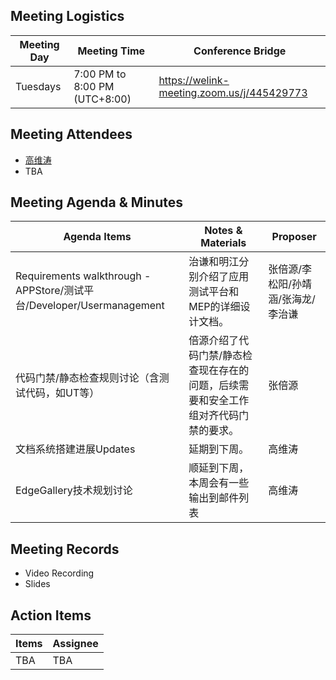 ## Meeting Logistics

| Meeting Day  |  Meeting Time  | Conference Bridge  |
|---|---|---|
| Tuesdays  | 7:00 PM to 8:00 PM (UTC+8:00)   |  https://welink-meeting.zoom.us/j/445429773  |


## Meeting Attendees
- [高维涛](https://gitee.com/Gao_Victor)
- TBA

## Meeting Agenda & Minutes
|  Agenda Items  |  Notes & Materials   |  Proposer |
|---|---|---|
|  Requirements walkthrough - APPStore/测试平台/Developer/Usermanagement  |  治谦和明江分别介绍了应用测试平台和MEP的详细设计文档。   | 张倍源/李松阳/孙靖涵/张海龙/李治谦 |
|  代码门禁/静态检查规则讨论（含测试代码，如UT等）   |  倍源介绍了代码门禁/静态检查现在存在的问题，后续需要和安全工作组对齐代码门禁的要求。  | 张倍源 |
|  文档系统搭建进展Updates   |  延期到下周。  | 高维涛 |
|  EdgeGallery技术规划讨论   |  顺延到下周，本周会有一些输出到邮件列表   | 高维涛 |


## Meeting Records
- Video Recording
- Slides


## Action Items
|  Items | Assignee   |
|---|---|
| TBA  | TBA |



